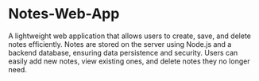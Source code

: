 # Notes-Web-App
A lightweight web application that allows users to create, save, and delete notes efficiently. Notes are stored on the server using Node.js and a backend database, ensuring data persistence and security. Users can easily add new notes, view existing ones, and delete notes they no longer need. 
